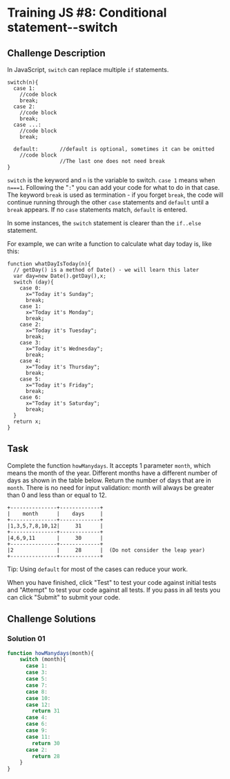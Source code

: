 # Training JS #8: Conditional statement--switch

## Challenge Description

In JavaScript, `switch` can replace multiple `if` statements.

```
switch(n){
  case 1:
    //code block
    break;
  case 2:
    //code block
    break;
  case ...:
    //code block
    break;

  default:       //default is optional, sometimes it can be omitted
    //code block
                 //The last one does not need break
}
```

`switch` is the keyword and `n` is the variable to switch. `case 1` means when `n===1`. Following the "`:`" you can add your code for what to do in that case. The keyword `break` is used as termination - if you forget `break`, the code will continue running through the other `case` statements and `default` until a `break` appears. If no `case` statements match, `default` is entered.

In some instances, the `switch` statement is clearer than the `if..else` statement.

For example, we can write a function to calculate what day today is, like this:

```
function whatDayIsToday(n){
  // getDay() is a method of Date() - we will learn this later
  var day=new Date().getDay(),x;
  switch (day){
    case 0:
      x="Today it's Sunday";
      break;
    case 1:
      x="Today it's Monday";
      break;
    case 2:
      x="Today it's Tuesday";
      break;
    case 3:
      x="Today it's Wednesday";
      break;
    case 4:
      x="Today it's Thursday";
      break;
    case 5:
      x="Today it's Friday";
      break;
    case 6:
      x="Today it's Saturday";
      break;
  }
  return x;
}
```

## Task

Complete the function `howManydays`. It accepts 1 parameter `month`, which means the month of the year. Different months have a different 
number of days as shown in the table below. Return the number of days that are in `month`. There is no need for input validation: month will always be greater than 0 and less than or equal to 12.

```
+---------------+-------------+
|    month      |    days     |
+---------------+-------------+
|1,3,5,7,8,10,12|     31      |
+---------------+-------------+
|4,6,9,11       |     30      |
+---------------+-------------+
|2              |     28      |  (Do not consider the leap year)
+---------------+-------------+

```

Tip: Using `default` for most of the cases can reduce your work.

When you have finished, click "Test" to test your code against initial tests and "Attempt" to test your code against all tests. If you 
pass in all tests you can click "Submit" to submit your code.

## Challenge Solutions

### Solution 01

```jsx
function howManydays(month){
    switch (month){
      case 1:
      case 3:
      case 5:
      case 7:
      case 8:
      case 10:
      case 12:
        return 31
      case 4:
      case 6:
      case 9:
      case 11:
        return 30
      case 2:
        return 28  
    }
}
```
